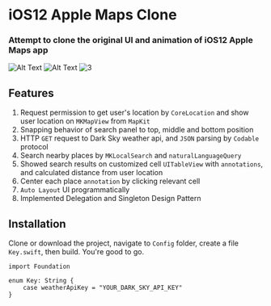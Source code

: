 # iOS12 Apple Maps Clone

### Attempt to clone the original UI and animation of iOS12 Apple Maps app
![Alt Text](https://media.giphy.com/media/5n9q1iy4mE0JEMoxkN/giphy.gif) 
![Alt Text](https://media.giphy.com/media/5wFUxlmrZnd1D2SR5G/giphy.gif)
![3](https://user-images.githubusercontent.com/35972055/53013491-eefb9980-3413-11e9-9f78-0f0c1a40bdff.gif)
## Features
1. Request permission to get user's location by `CoreLocation` and show user location on `MKMapView` from `MapKit`
1. Snapping behavior of search panel to top, middle and bottom position
1. HTTP `GET` request to Dark Sky weather api, and `JSON` parsing by `Codable` protocol
1. Search nearby places by `MKLocalSearch` and `naturalLanguageQuery`
1. Showed search results on customized cell `UITableView` with `annotations`, and calculated distance from user location
1. Center each place `annotation` by clicking relevant cell
1. `Auto Layout` UI programmatically
1. Implemented Delegation and Singleton Design Pattern

## Installation
Clone or download the project, navigate to `Config` folder, create a file `Key.swift`, then build. You're good to go.
```
import Foundation

enum Key: String {
    case weatherApiKey = "YOUR_DARK_SKY_API_KEY"
}
```
